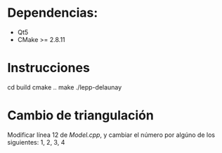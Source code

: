 # Dependencias:

* Qt5
* CMake >= 2.8.11

# Instrucciones

cd build
cmake ..
make
./lepp-delaunay

# Cambio de triangulación

Modificar línea 12 de *Model.cpp*, y cambiar el número por algúno de los siguientes: 1, 2, 3, 4

